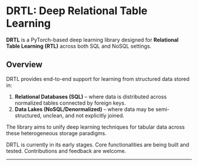# DRTL: Deep Relational Table Learning

**DRTL** is a PyTorch-based deep learning library designed for **Relational Table Learning (RTL)** across both SQL and NoSQL settings.

## Overview

DRTL provides end-to-end support for learning from structured data stored in:
1. **Relational Databases (SQL)** – where data is distributed across normalized tables connected by foreign keys.
2. **Data Lakes (NoSQL/Denormalized)** – where data may be semi-structured, unclean, and not explicitly joined.

The library aims to unify deep learning techniques for tabular data across these heterogeneous storage paradigms.

DRTL is currently in its early stages. Core functionalities are being built and tested. Contributions and feedback are welcome.

---

